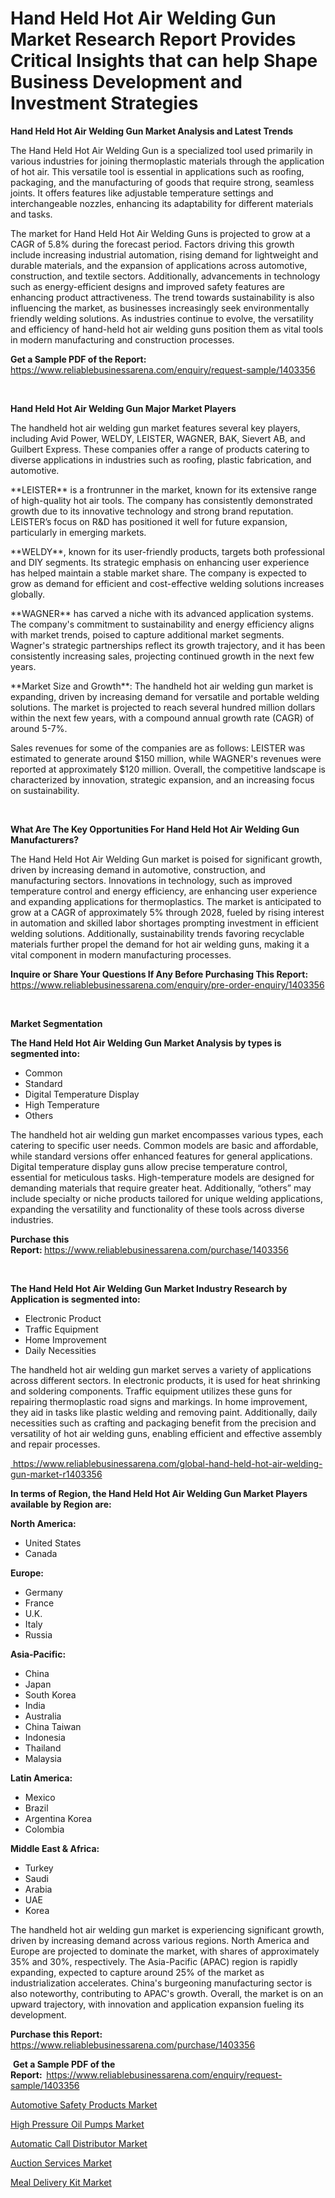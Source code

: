 <p><h1>Hand Held Hot Air Welding Gun Market Research Report Provides Critical Insights that can help Shape Business Development and Investment Strategies</h1></p><p><strong>Hand Held Hot Air Welding Gun Market Analysis and Latest Trends</strong></p>
<p><p>The Hand Held Hot Air Welding Gun is a specialized tool used primarily in various industries for joining thermoplastic materials through the application of hot air. This versatile tool is essential in applications such as roofing, packaging, and the manufacturing of goods that require strong, seamless joints. It offers features like adjustable temperature settings and interchangeable nozzles, enhancing its adaptability for different materials and tasks.</p><p>The market for Hand Held Hot Air Welding Guns is projected to grow at a CAGR of 5.8% during the forecast period. Factors driving this growth include increasing industrial automation, rising demand for lightweight and durable materials, and the expansion of applications across automotive, construction, and textile sectors. Additionally, advancements in technology such as energy-efficient designs and improved safety features are enhancing product attractiveness. The trend towards sustainability is also influencing the market, as businesses increasingly seek environmentally friendly welding solutions. As industries continue to evolve, the versatility and efficiency of hand-held hot air welding guns position them as vital tools in modern manufacturing and construction processes.</p></p>
<p><strong>Get a Sample PDF of the Report:&nbsp;</strong> <a href="https://www.reliablebusinessarena.com/enquiry/request-sample/1403356?utm_campaign=1552&utm_medium=2&utm_source=Github&utm_content=ia&utm_term=23102024&utm_id=hand-held-hot-air-welding-gun">https://www.reliablebusinessarena.com/enquiry/request-sample/1403356</a></p>
<p>&nbsp;</p>
<p><strong>Hand Held Hot Air Welding Gun Major Market Players</strong></p>
<p><p>The handheld hot air welding gun market features several key players, including Avid Power, WELDY, LEISTER, WAGNER, BAK, Sievert AB, and Guilbert Express. These companies offer a range of products catering to diverse applications in industries such as roofing, plastic fabrication, and automotive.</p><p>**LEISTER** is a frontrunner in the market, known for its extensive range of high-quality hot air tools. The company has consistently demonstrated growth due to its innovative technology and strong brand reputation. LEISTER’s focus on R&D has positioned it well for future expansion, particularly in emerging markets.</p><p>**WELDY**, known for its user-friendly products, targets both professional and DIY segments. Its strategic emphasis on enhancing user experience has helped maintain a stable market share. The company is expected to grow as demand for efficient and cost-effective welding solutions increases globally.</p><p>**WAGNER** has carved a niche with its advanced application systems. The company's commitment to sustainability and energy efficiency aligns with market trends, poised to capture additional market segments. Wagner's strategic partnerships reflect its growth trajectory, and it has been consistently increasing sales, projecting continued growth in the next few years.</p><p>**Market Size and Growth**: The handheld hot air welding gun market is expanding, driven by increasing demand for versatile and portable welding solutions. The market is projected to reach several hundred million dollars within the next few years, with a compound annual growth rate (CAGR) of around 5-7%. </p><p>Sales revenues for some of the companies are as follows: LEISTER was estimated to generate around $150 million, while WAGNER's revenues were reported at approximately $120 million. Overall, the competitive landscape is characterized by innovation, strategic expansion, and an increasing focus on sustainability.</p></p>
<p>&nbsp;</p>
<p><strong>What Are The Key Opportunities For Hand Held Hot Air Welding Gun Manufacturers?</strong></p>
<p><p>The Hand Held Hot Air Welding Gun market is poised for significant growth, driven by increasing demand in automotive, construction, and manufacturing sectors. Innovations in technology, such as improved temperature control and energy efficiency, are enhancing user experience and expanding applications for thermoplastics. The market is anticipated to grow at a CAGR of approximately 5% through 2028, fueled by rising interest in automation and skilled labor shortages prompting investment in efficient welding solutions. Additionally, sustainability trends favoring recyclable materials further propel the demand for hot air welding guns, making it a vital component in modern manufacturing processes.</p></p>
<p><strong>Inquire or Share Your Questions If Any Before Purchasing This Report:</strong> <a href="https://www.reliablebusinessarena.com/enquiry/pre-order-enquiry/1403356?utm_campaign=1552&utm_medium=2&utm_source=Github&utm_content=ia&utm_term=23102024&utm_id=hand-held-hot-air-welding-gun">https://www.reliablebusinessarena.com/enquiry/pre-order-enquiry/1403356</a></p>
<p>&nbsp;</p>
<p><strong>Market Segmentation</strong></p>
<p><strong>The Hand Held Hot Air Welding Gun Market Analysis by types is segmented into:</strong></p>
<p><ul><li>Common</li><li>Standard</li><li>Digital Temperature Display</li><li>High Temperature</li><li>Others</li></ul></p>
<p><p>The handheld hot air welding gun market encompasses various types, each catering to specific user needs. Common models are basic and affordable, while standard versions offer enhanced features for general applications. Digital temperature display guns allow precise temperature control, essential for meticulous tasks. High-temperature models are designed for demanding materials that require greater heat. Additionally, “others” may include specialty or niche products tailored for unique welding applications, expanding the versatility and functionality of these tools across diverse industries.</p></p>
<p><strong>Purchase this Report:&nbsp;</strong><a href="https://www.reliablebusinessarena.com/purchase/1403356?utm_campaign=1552&utm_medium=2&utm_source=Github&utm_content=ia&utm_term=23102024&utm_id=hand-held-hot-air-welding-gun">https://www.reliablebusinessarena.com/purchase/1403356</a></p>
<p>&nbsp;</p>
<p><strong>The Hand Held Hot Air Welding Gun Market Industry Research by Application is segmented into:</strong></p>
<p><ul><li>Electronic Product</li><li>Traffic Equipment</li><li>Home Improvement</li><li>Daily Necessities</li></ul></p>
<p><p>The handheld hot air welding gun market serves a variety of applications across different sectors. In electronic products, it is used for heat shrinking and soldering components. Traffic equipment utilizes these guns for repairing thermoplastic road signs and markings. In home improvement, they aid in tasks like plastic welding and removing paint. Additionally, daily necessities such as crafting and packaging benefit from the precision and versatility of hot air welding guns, enabling efficient and effective assembly and repair processes.</p></p>
<p><a href="https://www.reliablebusinessarena.com/global-hand-held-hot-air-welding-gun-market-r1403356?utm_campaign=1552&utm_medium=2&utm_source=Github&utm_content=ia&utm_term=23102024&utm_id=hand-held-hot-air-welding-gun">&nbsp;https://www.reliablebusinessarena.com/global-hand-held-hot-air-welding-gun-market-r1403356</a></p>
<p><strong>In terms of Region, the Hand Held Hot Air Welding Gun Market Players available by Region are:</strong></p>
<p>
    <p> <strong> North America: </strong>
        <ul>
            <li>United States</li>
            <li>Canada</li>
        </ul>
        </p> 
    <p> <strong> Europe: </strong>
        <ul>
            <li>Germany</li>
            <li>France</li>
            <li>U.K.</li>
            <li>Italy</li>
            <li>Russia</li>
        </ul>
        </p> 
    <p> <strong> Asia-Pacific: </strong>
        <ul>
            <li>China</li>
            <li>Japan</li>
            <li>South Korea</li>
            <li>India</li>
            <li>Australia</li>
            <li>China Taiwan</li>
            <li>Indonesia</li>
            <li>Thailand</li>
            <li>Malaysia</li>
        </ul>
        </p> 
    <p> <strong> Latin America: </strong>
        <ul>
            <li>Mexico</li>
            <li>Brazil</li>
            <li>Argentina Korea</li>
            <li>Colombia</li>
        </ul>
        </p> 
    <p> <strong> Middle East & Africa: </strong>
        <ul>
            <li>Turkey</li>
            <li>Saudi</li>
            <li>Arabia</li>
            <li>UAE</li>
            <li>Korea</li>
        </ul>
    </p>
    </p>
<p><p>The handheld hot air welding gun market is experiencing significant growth, driven by increasing demand across various regions. North America and Europe are projected to dominate the market, with shares of approximately 35% and 30%, respectively. The Asia-Pacific (APAC) region is rapidly expanding, expected to capture around 25% of the market as industrialization accelerates. China's burgeoning manufacturing sector is also noteworthy, contributing to APAC's growth. Overall, the market is on an upward trajectory, with innovation and application expansion fueling its development.</p></p>
<p><strong>Purchase this Report: </strong><a href="https://www.reliablebusinessarena.com/purchase/1403356?utm_campaign=1552&utm_medium=2&utm_source=Github&utm_content=ia&utm_term=23102024&utm_id=hand-held-hot-air-welding-gun">https://www.reliablebusinessarena.com/purchase/1403356</a></p>
<p>&nbsp;<strong>Get a Sample PDF of the Report:&nbsp;&nbsp;</strong><a href="https://www.reliablebusinessarena.com/enquiry/request-sample/1403356?utm_campaign=1552&utm_medium=2&utm_source=Github&utm_content=ia&utm_term=23102024&utm_id=hand-held-hot-air-welding-gun">https://www.reliablebusinessarena.com/enquiry/request-sample/1403356</a></p>
<p><strong></strong></p>
<p><p><a href="https://www.linkedin.com/pulse/automotive-safety-products-market-size-growth-trends-statistics-puzoc?utm_campaign=1552&utm_medium=2&utm_source=Github&utm_content=ia&utm_term=23102024&utm_id=hand-held-hot-air-welding-gun">Automotive Safety Products Market</a></p><p><a href="https://issuu.com/reportprime-2/docs/high-pressure-oil-pumps-market-size_f07ab546c02b33?utm_campaign=1552&utm_medium=2&utm_source=Github&utm_content=ia&utm_term=23102024&utm_id=hand-held-hot-air-welding-gun">High Pressure Oil Pumps Market</a></p><p><a href="https://www.linkedin.com/pulse/automatic-call-distributor-market-global-regional-analysis-citic?utm_campaign=1552&utm_medium=2&utm_source=Github&utm_content=ia&utm_term=23102024&utm_id=hand-held-hot-air-welding-gun">Automatic Call Distributor Market</a></p><p><a href="https://www.linkedin.com/pulse/auction-services-market-size-share-analysis-growth-fre9c?utm_campaign=1552&utm_medium=2&utm_source=Github&utm_content=ia&utm_term=23102024&utm_id=hand-held-hot-air-welding-gun">Auction Services Market</a></p><p><a href="https://www.linkedin.com/pulse/meal-delivery-kit-market-outlook-complete-industry-analysis-jvezc?utm_campaign=1552&utm_medium=2&utm_source=Github&utm_content=ia&utm_term=23102024&utm_id=hand-held-hot-air-welding-gun">Meal Delivery Kit Market</a></p></p>
